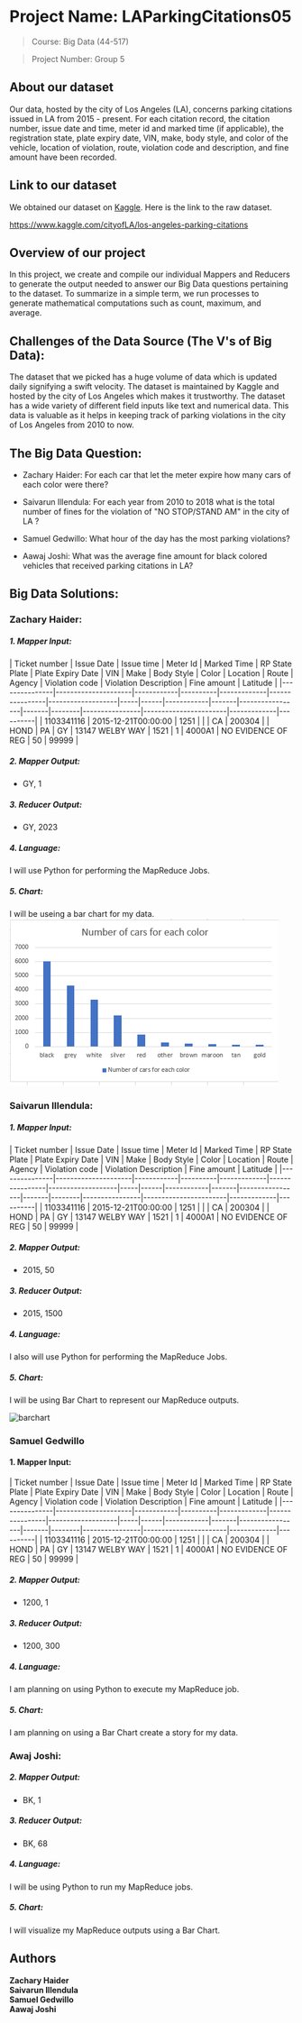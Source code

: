 # Project Name: LAParkingCitations05

> Course: Big Data (44-517)

> Project Number: Group 5 

## About our dataset 

Our data, hosted by the city of Los Angeles (LA), concerns parking citations issued in LA from 2015 - present. For each citation record, the citation number, issue date and time, meter id and marked time (if applicable), the registration state, plate expiry date, VIN, make, body style, and color of the vehicle, location of violation, route, violation code and description, and fine amount have been recorded. 

## Link to our dataset 

We obtained our dataset on [Kaggle](https://www.kaggle.com/). Here is the link to the raw dataset. 

https://www.kaggle.com/cityofLA/los-angeles-parking-citations

## Overview of our project

In this project, we create and compile our individual Mappers and Reducers to generate the output needed to answer our Big Data questions pertaining to the dataset. To summarize in a simple term, we run processes to generate mathematical computations such as count, maximum, and average.

## Challenges of the Data Source (The V's of Big Data):

The dataset that we picked has a huge volume of data which is updated daily signifying a swift velocity. The dataset is maintained by Kaggle and hosted by the city of Los Angeles which makes it trustworthy. The dataset has a wide variety of different field inputs like text and numerical data. This data is valuable as it helps in keeping track of parking violations in the city of Los Angeles from 2010 to now.
 
## The Big Data Question:

- Zachary Haider: 
For each  car that let the meter expire how many cars of each color were there?

- Saivarun Illendula:
For each year from 2010 to 2018 what is the total number of fines for the violation of "NO STOP/STAND AM" in the city of LA ?

- Samuel Gedwillo:
What hour of the day has the most parking violations?

- Aawaj Joshi:
What was the average fine amount for black colored vehicles that received parking citations in LA? 

## Big Data Solutions:

### Zachary Haider:
##### 1. Mapper Input:
| Ticket number | Issue Date          | Issue time | Meter Id | Marked Time | RP State Plate | Plate Expiry Date | VIN | Make | Body Style | Color | Location        | Route | Agency | Violation code | Violation Description | Fine amount | Latitude |
    |---------------|---------------------|------------|----------|-------------|----------------|-------------------|-----|------|------------|-------|-----------------|-------|--------|----------------|-----------------------|-------------|----------|
    | 1103341116    | 2015-12-21T00:00:00 | 1251       |          |             | CA             | 200304            |     | HOND | PA         | GY    | 13147 WELBY WAY | 1521  | 1      | 4000A1         | NO EVIDENCE OF REG    | 50          | 99999    |


##### 2. Mapper Output:
* GY, 1 

##### 3. Reducer Output:
-    GY, 2023

##### 4. Language:
I will use Python for performing the MapReduce Jobs.

##### 5. Chart: 
 I will be useing a bar chart for my data.
 ![chart](https://github.com/Saivarun2185/LAParkingCitations05/blob/master/Zachary%20Haider/chart.png?raw=true)
      


### Saivarun Illendula:

##### 1. Mapper Input:

| Ticket number | Issue Date          | Issue time | Meter Id | Marked Time | RP State Plate | Plate Expiry Date | VIN | Make | Body Style | Color | Location        | Route | Agency | Violation code | Violation Description | Fine amount | Latitude |
    |---------------|---------------------|------------|----------|-------------|----------------|-------------------|-----|------|------------|-------|-----------------|-------|--------|----------------|-----------------------|-------------|----------|
    | 1103341116    | 2015-12-21T00:00:00 | 1251       |          |             | CA             | 200304            |     | HOND | PA         | GY    | 13147 WELBY WAY | 1521  | 1      | 4000A1         | NO EVIDENCE OF REG    | 50          | 99999    |

##### 2. Mapper Output:
* 2015, 50

##### 3. Reducer Output:
* 2015, 1500

##### 4. Language:
I also will use Python for performing the MapReduce Jobs.

##### 5. Chart: 
I will be using Bar Chart to represent our MapReduce outputs.

![barchart](https://user-images.githubusercontent.com/31701961/49250810-758c7600-f3e5-11e8-9f07-59791dd2e232.PNG)


### Samuel Gedwillo

#### 1. Mapper Input:

| Ticket number | Issue Date          | Issue time | Meter Id | Marked Time | RP State Plate | Plate Expiry Date | VIN | Make | Body Style | Color | Location        | Route | Agency | Violation code | Violation Description | Fine amount | Latitude |
    |---------------|---------------------|------------|----------|-------------|----------------|-------------------|-----|------|------------|-------|-----------------|-------|--------|----------------|-----------------------|-------------|----------|
    | 1103341116    | 2015-12-21T00:00:00 | 1251       |          |             | CA             | 200304            |     | HOND | PA         | GY    | 13147 WELBY WAY | 1521  | 1      | 4000A1         | NO EVIDENCE OF REG    | 50          | 99999    |

##### 2. Mapper Output:
-  1200, 1

##### 3. Reducer Output:
- 1200, 300

##### 4. Language:

I am planning on using Python to execute my MapReduce job.

##### 5. Chart: 

I am planning on using a Bar Chart create a story for my data.

### Awaj Joshi:

##### 2. Mapper Output:
*  BK, 1

##### 3. Reducer Output:
* BK, 68
##### 4. Language:
I will be using Python to run my MapReduce jobs. 

##### 5. Chart: 
I will visualize my MapReduce outputs using a Bar Chart.


## Authors 

**Zachary Haider**  
**Saivarun Illendula**  
**Samuel Gedwillo**  
**Aawaj Joshi**



